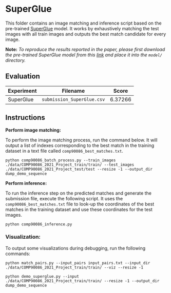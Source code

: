 # SuperGlue

This folder contains an image matching and inference script based on the pre-trained [SuperGlue](https://github.com/magicleap/SuperGluePretrainedNetwork) model. It works by exhaustively matching the test images with all train images and outputs the best match candidate for every image.

**Note:**
*To reproduce the results reported in the paper, please first download the pre-trained SuperGlue model from this [link](https://github.com/magicleap/SuperGluePretrainedNetwork) and place it into the `model/` directory.*

## Evaluation

| Experiment                                  | Filename                                              | Score    |
|---------------------------------------------|-------------------------------------------------------|----------|
| SuperGlue                                   | `submission_SuperGlue.csv`                            | 6.37266  |


## Instructions

**Perform image matching:**

To perform the image matching process, run the command below. It will output a list of indexes corresponding to the best match in the training dataset in a text file called `comp90086_best_matches.txt`. 
```
python comp90086_batch_process.py --train_images  ./data/COMP90086_2021_Project_train/train/ --test_images ./data/COMP90086_2021_Project_test/test --resize -1 --output_dir  dump_demo_sequence
```

**Perform inference:**

To run the inference step on the predicted matches and generate the submission file, execute the following script. It uses the `comp90086_best_matches.txt` file to look-up the coordinates of the best matches in the training dataset and use these coordinates for the test images.
```
python comp90086_inference.py
```

### Visualization:

To output some visualizations during debugging, run the following commands:
```
python match_pairs.py --input_pairs input_pairs.txt --input_dir ./data/COMP90086_2021_Project_train/train/ --viz --resize -1

python demo_superglue.py --input  ./data/COMP90086_2021_Project_train/train/ --resize -1 --output_dir  dump_demo_sequence
```

